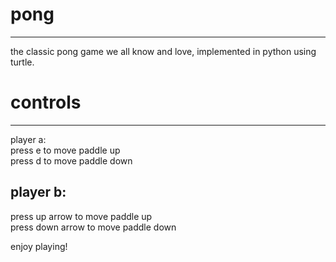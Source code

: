 # pong
---- 
the classic pong game we all know and love, implemented in python using turtle. 
  
  
# controls 
---- 
player a:  
press e to move paddle up  
press d to move paddle down 
  
  
player b:  
----
press up arrow to move paddle up  
press down arrow to move paddle down 
  
  
  
  
enjoy playing! 
